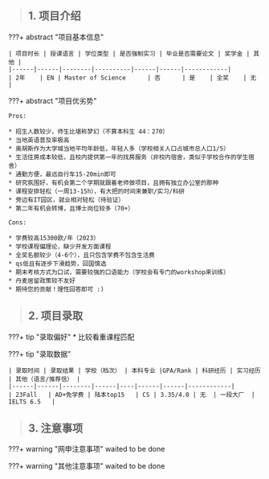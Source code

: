 > ## **1. 项目介绍**

???+ abstract "项目基本信息" 

    | 项目时长 | 授课语言 | 学位类型 | 是否强制实习 | 毕业是否需要论文 | 奖学金 | 其他 |
    |------|------|--------|----------|------|------|------------|
    | 2年    | EN | Master of Science      | 否      | 是    | 全奖    | 无          |

???+ abstract "项目优劣势" 

    Pros:

    * 招生人数较少，师生比堪称梦幻（不算本科生 44：270）
    * 当地英语普及率极高
    * 奥胡斯作为大学城当地平均年龄低，年轻人多（学校相关人口占城市总人口1/5）
    * 生活住房成本较低，且校内提供第一年的找房服务（非校内宿舍，类似于学校合作的学生宿舍）
    * 通勤方便，最远自行车15-20min即可
    * 研究氛围好，有机会第二个学期就跟着老师做项目，且拥有独立办公室的那种
    * 课程安排轻松（一周13-15h），有大把的时间来兼职/实习/科研
    * 旁边有IT园区，就业相对轻松（待验证）
    * 第二年有机会转博，且博士岗位较多（70+）
    
    Cons:

    * 学费较高15300欧/年（2023）
    * 学校课程偏理论，缺少开发方面课程
    * 全奖名额较少（4-6个），且只包含学费不包含生活费
    * qs低且有逐步下滑趋势，回国慎选
    * 期末考核方式为口试，需要较强的口语能力（学校会有专门的workshop来训练）
    * 丹麦居留政策较不友好
    * 期待您的贡献！理性回答即可 :)

> ## **2. 项目录取**

???+ tip "录取偏好"
    * 比较看重课程匹配

???+ tip "录取数据"

    | 录取时间 | 录取结果 | 学校（档次） | 本科专业 |GPA/Rank | 科研经历 | 实习经历 | 其他（语言/推荐信） |
    |------|------|--------|------|----|------|------|------------|
    | 23Fall   | AD+免学费 | 陆本top15   | CS | 3.35/4.0 | 无  | 一段大厂  | IELTS 6.5   |


> ## **3. 注意事项**

???+ warning "网申注意事项"
    waited to be done

???+ warning "其他注意事项"
    waited to be done


